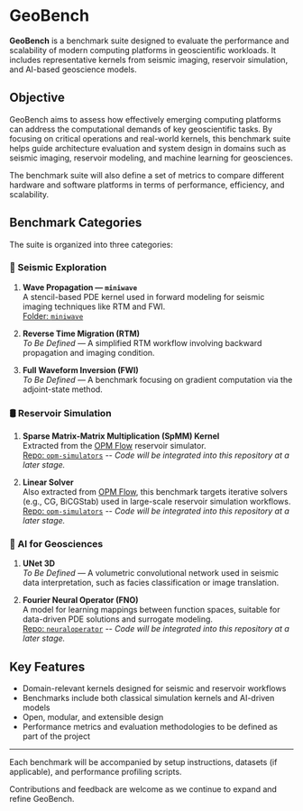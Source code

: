 # GeoBench

**GeoBench** is a benchmark suite designed to evaluate the performance and scalability of modern computing platforms in geoscientific workloads. It includes representative kernels from seismic imaging, reservoir simulation, and AI-based geoscience models.

## Objective

GeoBench aims to assess how effectively emerging computing platforms can address the computational demands of key geoscientific tasks. By focusing on critical operations and real-world kernels, this benchmark suite helps guide architecture evaluation and system design in domains such as seismic imaging, reservoir modeling, and machine learning for geosciences.

The benchmark suite will also define a set of metrics to compare different hardware and software platforms in terms of performance, efficiency, and scalability.

## Benchmark Categories

The suite is organized into three categories:

### 🧭 Seismic Exploration

1. **Wave Propagation — `miniwave`**  
   A stencil-based PDE kernel used in forward modeling for seismic imaging techniques like RTM and FWI.  
   [Folder: `miniwave`](./miniwave)

3. **Reverse Time Migration (RTM)**  
   *To Be Defined* — A simplified RTM workflow involving backward propagation and imaging condition.

4. **Full Waveform Inversion (FWI)**  
   *To Be Defined* — A benchmark focusing on gradient computation via the adjoint-state method.

### 🛢️ Reservoir Simulation

1. **Sparse Matrix-Matrix Multiplication (SpMM) Kernel**  
   Extracted from the [OPM Flow](https://opm-project.org) reservoir simulator.  
   [Repo: `opm-simulators`](https://github.com/OPM/opm-simulators)  -- *Code will be integrated into this repository at a later stage.*

3. **Linear Solver**  
   Also extracted from [OPM Flow](https://opm-project.org), this benchmark targets iterative solvers (e.g., CG, BiCGStab) used in large-scale reservoir simulation workflows.  
   [Repo: `opm-simulators`](https://github.com/OPM/opm-simulators)  -- *Code will be integrated into this repository at a later stage.*

### 🤖 AI for Geosciences

1. **UNet 3D**  
   *To Be Defined* — A volumetric convolutional network used in seismic data interpretation, such as facies classification or image translation.

2. **Fourier Neural Operator (FNO)**  
   A model for learning mappings between function spaces, suitable for data-driven PDE solutions and surrogate modeling.  
   [Repo: `neuraloperator`](https://github.com/neuraloperator/neuraloperator)  -- *Code will be integrated into this repository at a later stage.*

## Key Features

- Domain-relevant kernels designed for seismic and reservoir workflows
- Benchmarks include both classical simulation kernels and AI-driven models
- Open, modular, and extensible design
- Performance metrics and evaluation methodologies to be defined as part of the project

---

Each benchmark will be accompanied by setup instructions, datasets (if applicable), and performance profiling scripts.

Contributions and feedback are welcome as we continue to expand and refine GeoBench.
